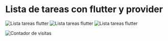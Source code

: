 # Lista de tareas con flutter y provider
![Lista tareas flutter](https://i.postimg.cc/BZy2QzPr/listatareasflutter3.jpg)
![Lista tareas flutter](https://i.postimg.cc/KvMBK5nR/listatareasflutter2.jpg)
![Lista tareas flutter](https://i.postimg.cc/nr6mRstF/listatareasflutter1.jpg)

![Contador de visitas](https://profile-counter.glitch.me/{AndyM88}/count.svg)

